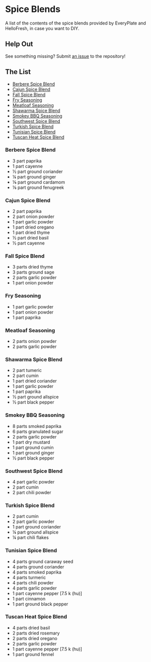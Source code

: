# Spice Blends

A list of the contents of the spice blends provided by EveryPlate and HelloFresh, in case you want to DIY.

## Help Out

See something missing? Submit [an issue](https://github.com/eslindsey/everyplate/issues) to the repository!

## The List

* [Berbere Spice Blend](#berbere-spice-blend)
* [Cajun Spice Blend](#cajun-spice-blend)
* [Fall Spice Blend](#fall-spice-blend)
* [Fry Seasoning](#fry-seasoning)
* [Meatloaf Seasoning](#meatloaf-seasoning)
* [Shawarma Spice Blend](#shawarma-spice-blend)
* [Smokey BBQ Seasoning](#smokey-bbq-seasoning)
* [Southwest Spice Blend](#southwest-spice-blend)
* [Turkish Spice Blend](#turkish-spice-blend)
* [Tunisian Spice Blend](#tunisian-spice-blend)
* [Tuscan Heat Spice Blend](#tuscan-heat-spice-blend)

### Berbere Spice Blend
- 3 part paprika
- 1 part cayenne
- ½ part ground coriander
- ¼ part ground ginger
- ⅛ part ground cardamom
- ⅛ part ground fenugreek

### Cajun Spice Blend
- 2 part paprika
- 2 part onion powder
- 1 part garlic powder
- 1 part dried oregano
- 1 part dried thyme
- ½ part dried basil
- ½ part cayenne

### Fall Spice Blend
- 3 parts dried thyme
- 3 parts ground sage
- 2 parts garlic powder
- 1 part onion powder

### Fry Seasoning
- 1 part garlic powder
- 1 part onion powder
- 1 part paprika

### Meatloaf Seasoning
- 2 parts onion powder
- 2 parts garlic powder

### Shawarma Spice Blend
- 2 part tumeric
- 2 part cumin
- 1 part dried coriander
- 1 part garlic powder
- 1 part paprika
- ½ part ground allspice
- ½ part black pepper

### Smokey BBQ Seasoning
- 8 parts smoked paprika
- 6 parts granulated sugar
- 2 parts garlic powder
- 1 part dry mustard
- 1 part ground cumin
- 1 part ground ginger
- ½ part black pepper

### Southwest Spice Blend
- 4 part garlic powder
- 2 part cumin
- 2 part chili powder

### Turkish Spice Blend
- 2 part cumin
- 2 part garlic powder
- 1 part ground coriander
- ¼ part ground allspice
- ¼ part chili flakes

### Tunisian Spice Blend
- 4 parts ground caraway seed
- 4 parts ground coriander
- 4 parts smoked paprika
- 4 parts turmeric
- 4 parts chili powder
- 4 parts garlic powder
- 1 part cayenne pepper \[7.5 k (hu)]
- 1 part cinnamon
- 1 part ground black pepper

### Tuscan Heat Spice Blend
- 4 parts dried basil
- 2 parts dried rosemary
- 2 parts dried oregano
- 2 parts garlic powder
- 1 part cayenne pepper \[7.5 k (hu)]
- 1 part ground fennel
